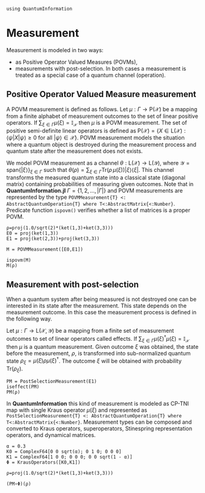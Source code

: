 ```@setup QuantumInformation
using QuantumInformation
```

# Measurement
Measurement is modeled in two ways:
* as Positive Operator Valued Measures (POVMs),
* measurements with post-selection.
In both cases a measurement is treated as a special case of a quantum channel
(operation).

## Positive Operator Valued Measure measurement
A POVM measurement is
defined as follows. Let $\mu:\Gamma\to\mathrm{P}(\mathcal{X})$ be a mapping from
a finite alphabet of measurement outcomes to the set of linear positive
operators. If $\sum_{\xi\in\Gamma} {\mu(\xi)=\mathbb{I}_{\mathcal{X}}}$ then
$\mu$ is a POVM measurement. The set of positive semi-definite linear operators
is defined as $\mathrm{P}(\mathcal{X})=\{X\in \mathrm{L}(\mathcal{X}):
\langle\psi|X|\psi\rangle\geq 0 \text{ for all } |\psi\rangle\in\mathcal{X}\}$. POVM
measurement models the situation where a quantum object is destroyed during the
measurement process and quantum state after the measurement does not exists.

We model POVM measurement as a channel
$\theta:\mathrm{L}(\mathcal{X})\to \mathrm{L}(\mathcal{Y})$, where
$\mathcal{Y}=\mathrm{span}\{|\xi\rangle\}_{\xi\in\Gamma}$ such that $\theta(\rho)
= \sum_{\xi\in\Gamma} \mathrm{Tr}(\rho\, \mu(\xi))|\xi\rangle\langle\xi|$. This channel transforms
the measured quantum state into a classical state (diagonal matrix) containing
probabilities of measuring given outcomes. Note that in **QuantumInformation.jl**
$\Gamma=\{1,2,\ldots,|\Gamma|\}$ and POVM measurements are represented by the
type `POVMMeasurement{T} <: AbstractQuantumOperation{T} where
T<:AbstractMatrix{<:Number}`.
Predicate function `ispovm()` verifies whether a list of matrices is a
proper POVM.

```@repl QuantumInformation
ρ=proj(1.0/sqrt(2)*(ket(1,3)+ket(3,3)))
E0 = proj(ket(1,3))
E1 = proj(ket(2,3))+proj(ket(3,3))

M = POVMMeasurement([E0,E1])

ispovm(M)
M(ρ)
```
## Measurement with post-selection

When a quantum system after being
measured is not destroyed one can be interested in its state after the
measurement. This state depends on the measurement outcome. In this case the
measurement process is defined in the following way.

Let $\mu:\Gamma\to \mathrm{L}(\mathcal{X}, \mathcal{Y})$ be a mapping from a finite
set of measurement outcomes to set of linear operators called effects. If
$\sum_{\xi\in\Gamma} {\mu(\xi)^\dagger \mu(\xi)=\mathbb{I}_{\mathcal{X}}}$ then
$\mu$ is a quantum measurement. Given outcome $\xi$ was obtained, the state
before the measurement, $\rho$, is transformed into sub-normalized quantum state
$\rho_\xi=\mu(\xi)\rho\mu(\xi)^\dagger$. The outcome $\xi$ will be obtained with
probability $\mathrm{Tr}(\rho_\xi)$.
```@repl QuantumInformation
PM = PostSelectionMeasurement(E1)
iseffect(PM)
PM(ρ)
```
In **QuantumInformation** this kind of measurement is modeled as CP-TNI map with single Kraus operator $\mu(\xi)$ and represented as
`PostSelectionMeasurement{T} <: AbstractQuantumOperation{T} where T<:AbstractMatrix{<:Number}`. Measurement types can be composed and converted to Kraus operators,
superoperators, Stinespring representation operators, and dynamical matrices.
```@repl QuantumInformation
α = 0.3
K0 = ComplexF64[0 0 sqrt(α); 0 1 0; 0 0 0]
K1 = ComplexF64[1 0 0; 0 0 0; 0 0 sqrt(1 - α)]
Φ = KrausOperators([K0,K1])

ρ=proj(1.0/sqrt(2)*(ket(1,3)+ket(3,3)))

(PM∘Φ)(ρ)
```
